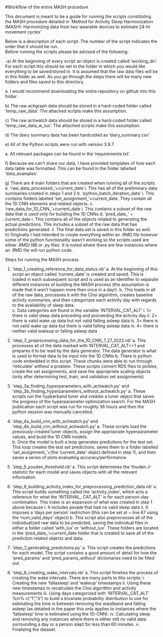 #Workflow of the entire MASH procedure

This document is meant to be a guide for running the scripts constituting the MASH procedure detailed in ‘Method for Activity Sleep Harmonization (MASH): Harmonizing data from two wearable devices to estimate 24-hr movement cycles’  

Below is a description of each script.  The number of the script indicates the order that it should be run.  
Before running the scripts please be advised of the following:

-a)	At the beginning of every script an object is created called ‘working_dir’.  For each script this should be set to the folder in which you would like     everything to be saved/stored in.  It is assumed that the raw data files will be in this folder as well.  As you go through the steps there will be many new folders and files saved to this directory.  

a.	I would recommend downloading the entire repository on github into this folder

b)	The raw actigraph data should be stored in a hard-coded folder called ‘temp_raw_data’.  The attached scripts make this assumption.

c)	The raw actiwatch data should be stored in a hard-coded folder called ‘temp_raw_data_w_lux’.  The attached scripts make this assumption. 

d)	The diary summary data has been hardcoded as ‘diary_summary.csv’

e)	All of the Python scripts were run with version 3.9.7.  

a.	All relevant packages can be found in the ‘requirements.txt’. 

f)	Because we can’t share our data, I have provided templates of how each data table was formatted.  This can be found in the folder labelled ‘data_examples’.

g)	There are 4 main folders that are created when running all of the scripts
a.	‘raw_data_processed_’+current_date
i.	This has all of the preliminary data summaries created in steps 1 and 2
b.	‘python_batch_iteration_data’
i.	This contains folders labeled ‘set_assignment_’+current_date.  They contain all the 1D CNN elements and related objects.
c.	‘raw_data_for_1D_CNN_’+current_date
i.	This contains a subset of the raw data that is used only for building the 1D CNNs
d.	‘pred_date_’ + current_date
i.	This contains all of the objects related to generating the actual predictions.  This includes a subset of the raw data that has predictions generated. 
ii.	The final data set is saved in this folder as well.  
h)	Originally I had intended to create everything within an .RMD file however some of the python functionality wasn’t working so the scripts used are either .RMD/.NB or .py files.  It is noted where there are few instances where an .RMD file will run python code.  




Steps for running the MASH process
1)	 ‘step_1_creating_reference_for_data_status.nb’
a.	At the beginning of this script an object called ‘current_date’ is created and saved.  This is loaded in each subsequent script and is used as an identifier to separate different instances of building the MASH process (the assumption is made that it won’t happen more than once in a day!). 
b.	This loads in all of the raw data, processes it with the Choi algorithm, creates baseline activity summaries, and then categorizes each activity day with regards to the availability of sleep data.  
c.	Data categories are found in the variable ‘INTERVAL_CAT_ALT’
i.	1= there is valid sleep data preceding and proceeding the activity day
ii.	2= there is valid wake up data but not valid falling asleep data
iii.	3= there is not valid wake up data but there is valid falling asleep data
iv.	4= there is neither valid wakeup or falling asleep data

2)	‘step_2_preprocessing_data_for_the_1D_CNN_7_27_2022.nb’
a.	This processes all of the data marked with INTERVAL_CAT_ALT==1 and prepares it to be read by the data generator.  The data generator is what is used to format data to be input into the 1D CNNs
b.	There is python code embedded in this script.  These chunks were able to run through ‘reticulate’ without a problem.  These scripts convert RDS files to pickles, create the set assignments, and save the appropriate scaling objects (only after determining test, train, and validation set assignments)

3)	‘step_3a_finding_hyperparameters_with_actiwatch.py’ and ‘step_3b_finding_hyperparameters_without_actiwatch.py’
a.	These scripts run the hypberband tuner and creates a tuner object that saves the progress of the hyperparameter optimization search.  For the MASH publication each script was run for roughly 36 hours and then the python session was manually cancelled.  

4)	‘step_4a_build_cnn_with_actiwatch.py’ and ‘step_4b_build_cnn_without_actiwatch.py’
a.	These scripts load the previously created tuner objects, assign the appropriate hyperparameter values, and build the 1D CNN models.  
b.	Once the model is built a loop generates predictions for the test set.  This loop creates the test set predictions, saves them to a folder labelled ‘set_assignment_’+(the ‘current_date’ object defined in step 1), and then saves a series of plots evaluating accuracy/performance. 
 
5)	‘step_5_youden_threshold.nb’
a.	This script determines the Youden J-statistic for each model and saves objects with all the relevant information.

6)	‘step_6_building_activity_index_for_preprocessing_prediction_data.nb’
a.	This script builds something called the ‘activity_index’, which acts a reference for what the ‘INTERVAL_ CAT_ALT’ is for each person-day combination.  This index is an expansion of what was created in step 1 above because
i.	It includes people that had no valid sleep data
ii.	It imposes a ‘days per person’ restriction (this can be set at ~ line 67 using the ‘num_valid_days’ object)
b.	This script also preprocesses all of the individualized raw data to be predicted, saving the individual files in either a folder called ‘with_lux’ or ‘without_lux’.  These folders are located in the ‘pred_date_’+current_date folder that is created to save all of the prediction related objects and data. 

7)	‘step_7_generating_predictions.py’
a.	This script creates the predictions for each model.  The script contains a good amount of detail for how the ‘pred_params’ and ‘pred_params_without’ dictionaries need to be filled out.  

8)	‘step_8_creating_wake_intervals.nb’
a.	This script finishes the process of creating the wake intervals.  There are many parts to this scripts:
i.	Creating the new ‘fallasleep’ and ‘wakeup’ timestamps
ii.	Using these new timestamps to recalculate the Choi algorithm and activity measurements 
iii.	Using days categorized with ‘INTERVAL_CAT_ALT’ %in% c(“1”,”3”) to  build a bivariate probability distribution to use for estimating the time in between removing the waistband and falling asleep (as detailed in the paper this only applies to instances where the ‘fallasleep’ time is estimated using the 1D-CNN).
iv.	Calculating sleep and removing any instances where there is either still no valid data surrounding a day or a person slept for less than 60 minutes.
v.	Finalizing the dataset.  


